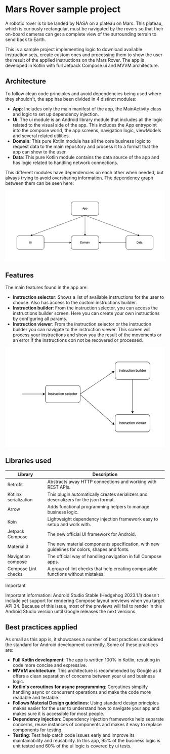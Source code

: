 
# Mars Rover sample project

A robotic rover is to be landed by NASA on a plateau on Mars. This plateau, which is curiously
rectangular, must be navigated by the rovers so that their on-board cameras can get a complete
view of the surrounding terrain to send back to Earth.

This is a sample project implementing logic to download available instruction sets, create custom ones and processing
them to show the user the result of the applied instructions on the Mars Rover.
The app is developed in Kotlin with full Jetpack Compose ui and MVVM architecture.

## Architecture

To follow clean code principles and avoid dependencies being used where they shouldn't, the app has been divided in 4 
distinct modules:
- **App**: Includes only the main manifest of the app, the MainActivity class and logic to set up dependency injection.
- **Ui**: The ui module is an Android library module that includes all the logic related to the visual side of the app.
This includes the App entrypoint into the compose world, the app screens, navigation logic, viewModels and several related
utilities.
- **Domain**: This pure Kotlin module has all the core business logic to request data to the main repository and process
it to a format that the app can show to the user.
- **Data**: This pure Kotlin module contains the data source of the app and has logic related to handling network connections.

This different modules have dependencies on each other when needed, but always trying to avoid oversharing information.
The dependency graph between them can be seen here:

![App diagram](/images/app-arch-diagram.png)

## Features

The main features found in the app are:

- **Instruction selector**: Shows a list of available instructions for the user to choose. Also has access to the custom
instructions builder.
- **Instruction builder**: From the instruction selector, you can access the instructions builder screen. Here you can 
create your own instructions by configuring all params.
- **Instruction viewer**: From the instruction selector or the instruction builder you can navigate to the instruction 
viewer. This screen will process your instructions and show you the result of the movements or an error if the instructions
con not be recovered or processed.

![App screens diagram](/images/app-screens-diagram.png)

## Libraries used

| Library               | Description                                                                                  |
|-----------------------|----------------------------------------------------------------------------------------------|
| Retrofit              | Abstracts away HTTP connections and working with REST APIs.                                  |
| Kotlinx serialization | This plugin automatically creates serializers and deserializers for the json format.         |
| Arrow                 | Adds functional programming helpers to manage business logic.                                |
| Koin                  | Lightweight dependency injection framework easy to setup and work with.                      |
| Jetpack Compose       | The new official UI framework for Android.                                                   |
| Material 3            | The new material components specification, with new guidelines for colors, shapes and fonts. |
| Navigation compose    | The official way of handling navigation in full Compose apps.                                |
| Compose Lint checks   | A group of lint checks that help creating composable functions without mistakes.             |

> [!IMPORTANT]
> Important information: Android Studio Stable (Hedgehog 2023.1.1) doesn't include yet support for rendering Compose 
> layout previews when you target API 34. Because of this issue, most of the previews will fail to render in this Android
> Studio version until Google releases the next versions. 
 
## Best practices applied

As small as this app is, it showcases a number of best practices considered the standard for Android development currently.
Some of these practices are:
- **Full Kotlin development**: The app is written 100% in Kotlin, resulting in code more concise and expressive.
- **MVVM architecture**: This architecture is recommended by Google as it offers a clean separation of concerns between
  your ui and business logic.
- **Kotlin's coroutines for async programming**: Coroutines simplify handling async or concurrent operations and make the
  code more readable and testable.
- **Follows Material Design guidelines**: Using standard design principles makes easier for the user to understand how to
  navigate your app and makes sure it is accessible for most people.
- **Dependency injection**: Dependency injection frameworks help separate concerns, reuse instances of components and makes
  it easy to replace components for testing.
- **Testing**: Test help catch code issues early and improve its maintainability and reusability. In this app, 95% of the 
business logic is unit tested and 60% of the ui logic is covered by ui tests.
